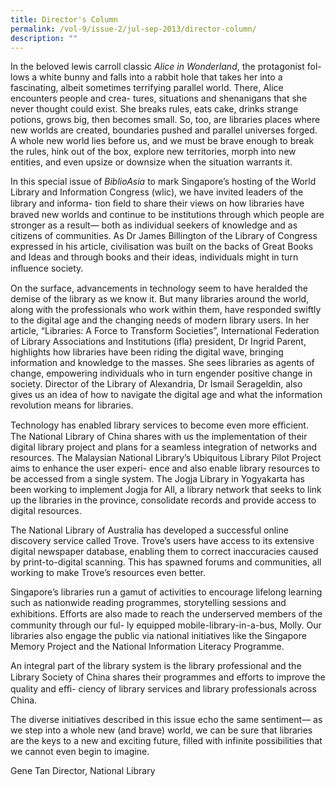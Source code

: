 ```yaml
---
title: Director's Column
permalink: /vol-9/issue-2/jul-sep-2013/director-column/
description: ""
---
```

In the beloved lewis carroll classic *Alice in Wonderland*, the protagonist fol-
lows a white bunny and falls into a rabbit hole that takes her into a fascinating,
albeit sometimes terrifying parallel world. There, Alice encounters people and crea-
tures, situations and shenanigans that she never thought could exist. She breaks rules,
eats cake, drinks strange potions, grows big, then becomes small. So, too, are libraries
places where new worlds are created, boundaries pushed and parallel universes forged.
A whole new world lies before us, and we must be brave enough to break the rules,
hink out of the box, explore new territories, morph into new entities, and even upsize
or downsize when the situation warrants it.

In this special issue of *BiblioAsia* to mark Singapore’s hosting of the World Library
and Information Congress (wlic), we have invited leaders of the library and informa-
tion ﬁeld to share their views on how libraries have braved new worlds and continue to be institutions through which people are stronger as a result— both as individual seekers of knowledge and as citizens of communities. As Dr James Billington of the Library of Congress expressed in his article, civilisation was built on the backs of Great Books and Ideas and through books and their ideas, individuals might in turn inﬂuence society.

On the surface, advancements in technology seem to have heralded the demise of the library as we know it. But many libraries around the world, along with the professionals who work within them, have responded swiftly to the digital age and the changing needs of modern library users. In her article, “Libraries: A Force to Transform Societies”, International Federation of Library Associations and Institutions (ifla) president, Dr Ingrid Parent, highlights how libraries have been riding the digital wave, bringing information and knowledge to the masses. She sees libraries as agents of change, empowering individuals who in turn engender positive change in society. Director of the Library of Alexandria, Dr Ismail Serageldin, also gives us an idea of how to navigate the digital age and what the information revolution means for libraries.

Technology has enabled library services to become even more eﬃcient. The National Library of China shares with us the implementation of their digital library
project and plans for a seamless integration of networks and resources. The Malaysian
National Library’s Ubiquitous Library Pilot Project aims to enhance the user experi-
ence and also enable library resources to be accessed from a single system. The Jogja Library in Yogyakarta has been working to implement Jogja for All, a library network that seeks to link up the libraries in the province, consolidate records and provide access to digital resources.

The National Library of Australia has developed a successful online discovery service called Trove. Trove’s users have access to its extensive digital newspaper database, enabling them to correct inaccuracies caused by print-to-digital scanning. This has spawned forums and communities, all working to make Trove’s resources even better.

Singapore’s libraries run a gamut of activities to encourage lifelong learning such as nationwide reading programmes, storytelling sessions and exhibitions. Eﬀorts
are also made to reach the underserved members of the community through our ful-
ly equipped mobile-library-in-a-bus, Molly. Our libraries also engage the public via
national initiatives like the Singapore Memory Project and the National Information Literacy Programme.

An integral part of the library system is the library professional and the Library
Society of China shares their programmes and eﬀorts to improve the quality and eﬃ-
ciency of library services and library professionals across China.

The diverse initiatives described in this issue echo the same sentiment— as we
step into a whole new (and brave) world, we can be sure that libraries are the keys to a new and exciting future, filled with infinite possibilities that we cannot even begin
to imagine.

      
Gene Tan
Director, National Library


